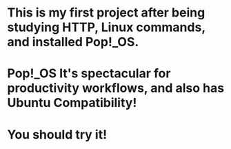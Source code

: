 # This is my first project after being studying HTTP, Linux commands, and installed Pop!_OS. 
# Pop!_OS It's spectacular for productivity workflows, and also has Ubuntu Compatibility!
# You should try it!
